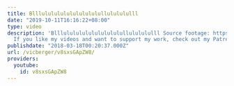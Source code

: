 ```yaml
---
title: Blllulululululululululullululululll
date: "2019-10-11T16:16:22+08:00"
type: video
description: 'Blllulululululululululullululululll Source footage: https://youtu.be/57W2tUI19yI
  If you like my videos and want to support my work, check out my Patreon here: https://www.patreon.com/vicberger'
publishdate: "2018-03-18T00:20:37.000Z"
url: /vicberger/v8sxsGApZW8/
providers:
  youtube:
    id: v8sxsGApZW8
---
```

